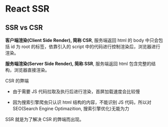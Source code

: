 # React SSR

## SSR vs CSR

**客户端渲染(Client Side Render), 简称 CSR**, 服务端返回 html 的 body 中只会包括 id 为 root 的标签，依靠引入的 script 中的代码进行控制渲染后，浏览器进行渲染。

**服务端渲染(Server Side Render), 简称 SSR**, 服务端返回 html 包含完整的结构，浏览器直接渲染。

CSR 的弊端

- 由于需要 JS 代码拉取及执行后进行渲染，首屏加载速度会比较慢

- 因为搜索引擎爬虫只认识 html 结构的内容，不能识别 JS 代码，所以对 SEO(Search Engine Optimazition, 搜索引擎优化)无能为力

SSR 就是为了解决 CSR 的弊端而出现。
